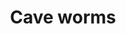---
layout: item
title: Cave worms
item-id: 20853
datatable: true
id: 20853
name: "Cave worms"
members: true
lowalch: 0
highalch: 0
examine: "For use with a fishing rod."
monsters:
  - id: 7548
    name: "Scavenger beast"
    members: true
    combat_level: 0
    wiki_url: "https://oldschool.runescape.wiki/w/Scavenger_beast#Normal"
    drops:
      - quantity: "30-50"
        rarity: 0.1111111111111111
    image: "https://oldschool.runescape.wiki/images/thumb/6/6a/Corrupted_scavenger.png/150px-Corrupted_scavenger.png?5fd4b"
---